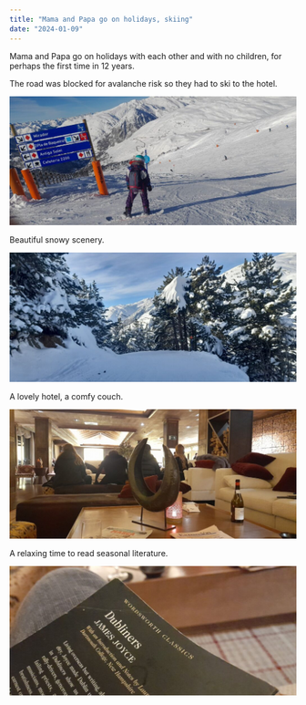 ```yaml
---
title: "Mama and Papa go on holidays, skiing"
date: "2024-01-09"
---
```


Mama and Papa go on holidays with each other and with no children, for perhaps the first time in 12 years.

The road was blocked for avalanche risk so they had to ski to the hotel.

![](images/wp-17051621537857415403156778855340-1024x461.jpg)

Beautiful snowy scenery.

![](images/wp-17051621540585009710790866581961-1024x461.jpg)

A lovely hotel, a comfy couch.

![](images/wp-17051621547314046109007469310043-1024x461.jpg)

A relaxing time to read seasonal literature.

![](images/wp-17051621545414520350288234037015-1024x461.jpg)
